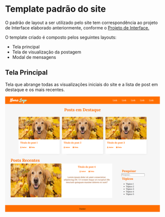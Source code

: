 # Template padrão do site

O padrão de layout a ser utilizado pelo site tem correspondência ao projeto de Interface elaborado anteriormente, conforme o <a href="04-Projeto de Interface.md"> Projeto de Interface.</a>

O template criado é composto pelos seguintes layouts: 

- Tela principal
- Tela de visualização da postagem
- Modal de mensagens


## Tela Principal
Tela que abrange todas as visualizações iniciais do site e a lista de post em destaque e os mais recentes.

![Home](img/template-home.png)
